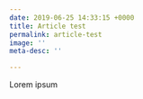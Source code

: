 ```yaml
---
date: 2019-06-25 14:33:15 +0000
title: Article test
permalink: article-test
image: ''
meta-desc: ''

---
```

Lorem ipsum